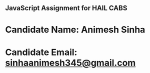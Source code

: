 ## JavaScript Assignment for HAIL CABS

# Candidate Name: Animesh Sinha  
# Candidate Email: sinhaanimesh345@gmail.com  
